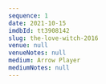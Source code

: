 ```yaml
---
sequence: 1
date: 2021-10-15
imdbId: tt3908142
slug: the-love-witch-2016
venue: null
venueNotes: null
medium: Arrow Player
mediumNotes: null
---
```


